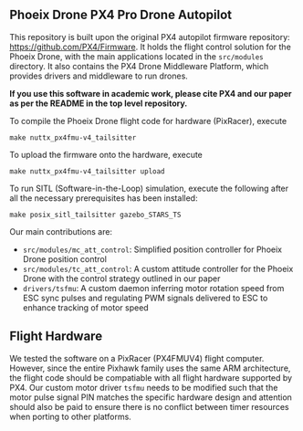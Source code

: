 ## Phoeix Drone PX4 Pro Drone Autopilot ##

This repository is built upon the original PX4 autopilot firmware repository: https://github.com/PX4/Firmware. It holds the flight control solution for the Phoeix Drone, with the main applications located in the `src/modules` directory. It also contains the PX4 Drone Middleware Platform, which provides drivers and middleware to run drones.


**If you use this software in academic work, please cite PX4 and our paper as per the README in the top level repository.**

To compile the Phoeix Drone flight code for hardware (PixRacer), execute

```make nuttx_px4fmu-v4_tailsitter```

To upload the firmware onto the hardware, execute

```make nuttx_px4fmu-v4_tailsitter upload```

To run SITL (Software-in-the-Loop) simulation, execute the following after all the necessary prerequisites has been installed:

```make posix_sitl_tailsitter gazebo_STARS_TS```

Our main contributions are:
- `src/modules/mc_att_control`: Simplified position controller for Phoeix Drone position control
- `src/modules/tc_att_control`: A custom attitude controller for the Phoeix Drone with the control strategy outlined in our paper
- `drivers/tsfmu`: A custom daemon inferring motor rotation speed from ESC sync pulses and regulating PWM signals delivered to ESC to enhance tracking of motor speed

## Flight Hardware
We tested the software on a PixRacer (PX4FMUV4) flight computer. However, since the entire Pixhawk family uses the same ARM architecture, the flight code should be compatiable with all flight hardware supported by PX4. Our custom motor driver `tsfmu` needs to be modified such that the motor pulse signal PIN matches the specific hardware design and attention should also be paid to ensure there is no conflict between timer resources when porting to other platforms.
